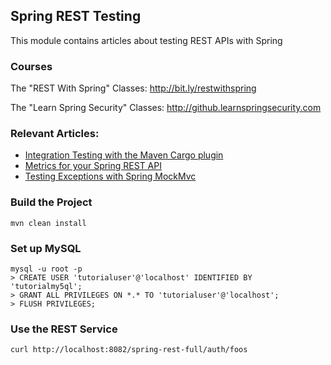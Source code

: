 ## Spring REST Testing

This module contains articles about testing REST APIs with Spring

### Courses

The "REST With Spring" Classes: http://bit.ly/restwithspring

The "Learn Spring Security" Classes: http://github.learnspringsecurity.com

### Relevant Articles: 

- [Integration Testing with the Maven Cargo plugin](https://www.surya.com/integration-testing-with-the-maven-cargo-plugin)
- [Metrics for your Spring REST API](https://www.surya.com/spring-rest-api-metrics)
- [Testing Exceptions with Spring MockMvc](https://www.surya.com/spring-mvc-test-exceptions)

### Build the Project
```
mvn clean install
```

### Set up MySQL
```
mysql -u root -p 
> CREATE USER 'tutorialuser'@'localhost' IDENTIFIED BY 'tutorialmy5ql';
> GRANT ALL PRIVILEGES ON *.* TO 'tutorialuser'@'localhost';
> FLUSH PRIVILEGES;
```


### Use the REST Service

```
curl http://localhost:8082/spring-rest-full/auth/foos
```
